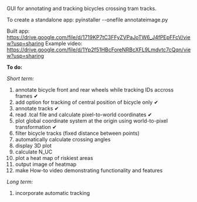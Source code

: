GUI for annotating and tracking bicycles crossing tram tracks.

To create a standalone app: pyinstaller --onefile annotateimage.py

Built app: <https://drive.google.com/file/d/1719KP7tC3FFyZVPaJoTW6_J4fPEpFFcV/view?usp=sharing>
Example video: <https://drive.google.com/file/d/1Yp2f51HBcForeNRBcXFL9Lmdvtc7cQqn/view?usp=sharing>


**To do:**

_Short term:_
1. annotate bicycle front and rear wheels while tracking IDs accross frames ✔
2. add option for tracking of central position of bicycle only ✔
3. annotate tracks ✔
4. read .tcal file and calculate pixel-to-world coordinates ✔
5. plot global coordinate system at the origin using world-to-pixel transformation ✔
6. filter bicycle tracks (fixed distance between points)
7. automatically calculate crossing angles
8. display 3D plot
9. calculate N_UC
10. plot a heat map of riskiest areas
11. output image of heatmap
12. make How-to video demonstrating functionality and features


_Long term:_
1. incorporate automatic tracking
